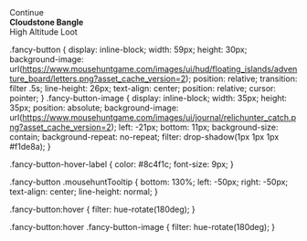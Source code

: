 <div class="fancy-button mousehuntTooltipParent">
  <div class="fancy-button-image"></div>
  <span class="text">Continue</span>
  <div class="mousehuntTooltip tight top noEvents">
    <strong>Cloudstone Bangle</strong>
    <div class="fancy-button-hover-label">High Altitude Loot</div>
    <div class="mousehuntTooltip-arrow"></div>
  </div>
</div>

.fancy-button {
  display: inline-block;
  width: 59px;
  height: 30px;
  background-image: url(https://www.mousehuntgame.com/images/ui/hud/floating_islands/adventure_board/letters.png?asset_cache_version=2);
  position: relative;
  transition: filter .5s;
  line-height: 26px;
  text-align: center;
  position: relative;
  cursor: pointer;
}
.fancy-button-image {
  display: inline-block;
  width: 35px;
  height: 35px;
  position: absolute;
  background-image: url(https://www.mousehuntgame.com/images/ui/journal/relichunter_catch.png?asset_cache_version=2);
  left: -21px;
  bottom: 11px;
  background-size: contain;
  background-repeat: no-repeat;
  filter: drop-shadow(1px 1px 1px #f1de8a);
}

.fancy-button-hover-label {
  color: #8c4f1c;
  font-size: 9px;
}

.fancy-button .mousehuntTooltip {
    bottom: 130%;
    left: -50px;
    right: -50px;
    text-align: center;
    line-height: normal;
}

.fancy-button:hover {
    filter: hue-rotate(180deg);
}

.fancy-button:hover .fancy-button-image {
    filter: hue-rotate(180deg);
}
